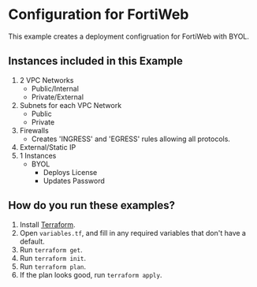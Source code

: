 # Configuration for FortiWeb

This example creates a deployment configruation for FortiWeb with BYOL.

## Instances included in this Example

1. 2 VPC Networks
    - Public/Internal
    - Private/External
1. Subnets for each VPC Network
    - Public
    - Private
1. Firewalls
    - Creates 'INGRESS' and 'EGRESS' rules allowing all protocols.
1. External/Static IP
1. 1 Instances
    - BYOL
        - Deploys License
        - Updates Password

## How do you run these examples?

1. Install [Terraform](https://www.terraform.io/).
1. Open `variables.tf`,  and fill in any required variables that don't have a default.
1. Run `terraform get`.
1. Run `terraform init`.
1. Run `terraform plan`.
1. If the plan looks good, run `terraform apply`.
